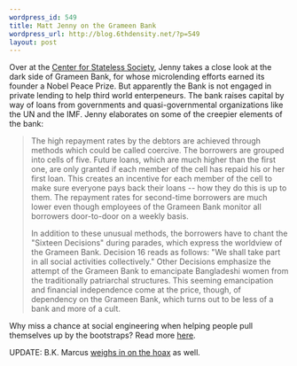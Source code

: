 ```yaml
--- 
wordpress_id: 549
title: Matt Jenny on the Grameen Bank
wordpress_url: http://blog.6thdensity.net/?p=549
layout: post
---
```

Over at the <a href="http://c4ss.org">Center for Stateless Society</a>, Jenny takes a close look at the dark side of Grameen Bank, for whose microlending efforts earned its founder a Nobel Peace Prize.  But apparently the Bank is not engaged in private lending to help third world enterpeneurs.  The bank raises capital by way of loans from governments and quasi-governmental organizations like the UN and the IMF.  Jenny elaborates on some of the creepier elements of the bank:
<blockquote>The high repayment rates by the debtors are achieved through methods which could be called coercive. The borrowers are grouped into cells of five. Future loans, which are much higher than the first one, are only granted if each member of the cell has repaid his or her first loan. This creates an incentive for each member of the cell to make sure everyone pays back their loans -- how they do this is up to them. The repayment rates for second-time borrowers are much lower even though employees of the Grameen Bank monitor all borrowers door-to-door on a weekly basis.

In addition to these unusual methods, the borrowers have to chant the "Sixteen Decisions" during parades, which express the worldview of the Grameen Bank. Decision 16 reads as follows: "We shall take part in all social activities collectively." Other Decisions emphasize the attempt of the Grameen Bank to emancipate Bangladeshi women from the traditionally patriarchal structures. This seeming emancipation and financial independence come at the price, though, of dependency on the Grameen Bank, which turns out to be less of a bank and more of a cult.</blockquote>
Why miss a chance at social engineering when helping people pull themselves up by the bootstraps?  Read more <a href="http://c4ss.org/content/17">here</a>.

UPDATE: B.K. Marcus <a href="http://www.bkmarcus.com/blog/2006/10/microcredit-hoax.html">weighs in on the hoax</a> as well.
